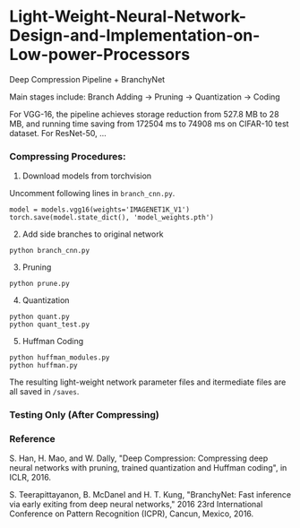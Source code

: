 # Light-Weight-Neural-Network-Design-and-Implementation-on-Low-power-Processors
Deep Compression Pipeline + BranchyNet

Main stages include: Branch Adding -> Pruning -> Quantization -> Coding

For VGG-16, the pipeline achieves storage reduction from 527.8 MB to 28 MB, and running time saving from 172504 ms to 74908 ms on CIFAR-10 test dataset.
For ResNet-50, ...

### Compressing Procedures:
1. Download models from torchvision

Uncomment following lines in `branch_cnn.py`.
```
model = models.vgg16(weights='IMAGENET1K_V1')
torch.save(model.state_dict(), 'model_weights.pth')
```

2. Add side branches to original network
```
python branch_cnn.py
```

3. Pruning
```
python prune.py
```

4. Quantization
```
python quant.py
python quant_test.py
```

5. Huffman Coding
```
python huffman_modules.py
python huffman.py
```

The resulting light-weight network parameter files and itermediate files are all saved in `/saves`.

### Testing Only (After Compressing)

### Reference
S. Han, H. Mao, and W. Dally, "Deep Compression: Compressing deep neural networks with pruning, trained quantization and Huffman coding", in ICLR, 2016.

S. Teerapittayanon, B. McDanel and H. T. Kung, "BranchyNet: Fast inference via early exiting from deep neural networks," 2016 23rd International Conference on Pattern Recognition (ICPR), Cancun, Mexico, 2016.
